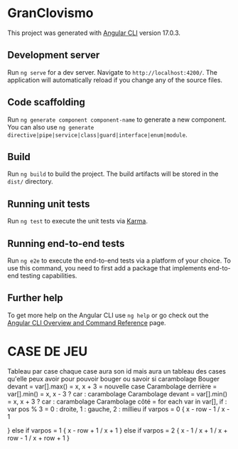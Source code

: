 # GranClovismo

This project was generated with [Angular CLI](https://github.com/angular/angular-cli) version 17.0.3.

## Development server

Run `ng serve` for a dev server. Navigate to `http://localhost:4200/`. The application will automatically reload if you change any of the source files.

## Code scaffolding

Run `ng generate component component-name` to generate a new component. You can also use `ng generate directive|pipe|service|class|guard|interface|enum|module`.

## Build

Run `ng build` to build the project. The build artifacts will be stored in the `dist/` directory.

## Running unit tests

Run `ng test` to execute the unit tests via [Karma](https://karma-runner.github.io).

## Running end-to-end tests

Run `ng e2e` to execute the end-to-end tests via a platform of your choice. To use this command, you need to first add a package that implements end-to-end testing capabilities.

## Further help

To get more help on the Angular CLI use `ng help` or go check out the [Angular CLI Overview and Command Reference](https://angular.io/cli) page.



# CASE DE JEU
Tableau par case
chaque case aura son id mais aura un tableau des cases qu'elle peux avoir 
pour pouvoir bouger ou savoir si carambolage
Bouger devant = var[].max() = x, x + 3 = nouvelle case 
Carambolage derrière = var[].min() = x, x - 3 ? car : carambolage
Carambolage devant = var[].min() = x, x + 3 ? car : carambolage
Carambolage côté = for each var in var[], if : var pos % 3 = 0 : droite, 1 : gauche, 2 : millieu
if varpos = 0 {
 x - row - 1 / x - 1

}
else if varpos = 1 {
 x - row + 1 / x + 1
}
else if varpos = 2 {
 x - 1 / x + 1 / x + row - 1 / x + row + 1
}